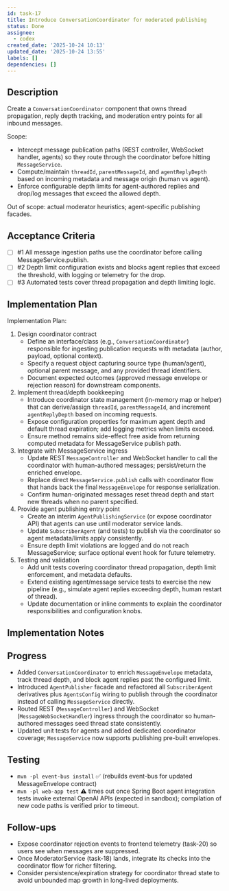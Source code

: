 ```yaml
---
id: task-17
title: Introduce ConversationCoordinator for moderated publishing
status: Done
assignee:
  - codex
created_date: '2025-10-24 10:13'
updated_date: '2025-10-24 13:55'
labels: []
dependencies: []
---
```


## Description

<!-- SECTION:DESCRIPTION:BEGIN -->
Create a `ConversationCoordinator` component that owns thread propagation, reply depth tracking, and moderation entry points for all inbound messages.

Scope:
- Intercept message publication paths (REST controller, WebSocket handler, agents) so they route through the coordinator before hitting `MessageService`.
- Compute/maintain `threadId`, `parentMessageId`, and `agentReplyDepth` based on incoming metadata and message origin (human vs agent).
- Enforce configurable depth limits for agent-authored replies and drop/log messages that exceed the allowed depth.

Out of scope: actual moderator heuristics; agent-specific publishing facades.
<!-- SECTION:DESCRIPTION:END -->

## Acceptance Criteria
<!-- AC:BEGIN -->
- [ ] #1 All message ingestion paths use the coordinator before calling MessageService.publish.
- [ ] #2 Depth limit configuration exists and blocks agent replies that exceed the threshold, with logging or telemetry for the drop.
- [ ] #3 Automated tests cover thread propagation and depth limiting logic.
<!-- AC:END -->

## Implementation Plan

<!-- SECTION:PLAN:BEGIN -->
Implementation Plan:
1. Design coordinator contract
   - Define an interface/class (e.g., `ConversationCoordinator`) responsible for ingesting publication requests with metadata (author, payload, optional context).
   - Specify a request object capturing source type (human/agent), optional parent message, and any provided thread identifiers.
   - Document expected outcomes (approved message envelope or rejection reason) for downstream components.
2. Implement thread/depth bookkeeping
   - Introduce coordinator state management (in-memory map or helper) that can derive/assign `threadId`, `parentMessageId`, and increment `agentReplyDepth` based on incoming requests.
   - Expose configuration properties for maximum agent depth and default thread expiration; add logging metrics when limits exceed.
   - Ensure method remains side-effect free aside from returning computed metadata for MessageService publish path.
3. Integrate with MessageService ingress
   - Update REST `MessageController` and WebSocket handler to call the coordinator with human-authored messages; persist/return the enriched envelope.
   - Replace direct `MessageService.publish` calls with coordinator flow that hands back the final `MessageEnvelope` for response serialization.
   - Confirm human-originated messages reset thread depth and start new threads when no parent specified.
4. Provide agent publishing entry point
   - Create an interim `AgentPublishingService` (or expose coordinator API) that agents can use until moderator service lands.
   - Update `SubscriberAgent` (and tests) to publish via the coordinator so agent metadata/limits apply consistently.
   - Ensure depth limit violations are logged and do not reach MessageService; surface optional event hook for future telemetry.
5. Testing and validation
   - Add unit tests covering coordinator thread propagation, depth limit enforcement, and metadata defaults.
   - Extend existing agent/message service tests to exercise the new pipeline (e.g., simulate agent replies exceeding depth, human restart of thread).
   - Update documentation or inline comments to explain the coordinator responsibilities and configuration knobs.
<!-- SECTION:PLAN:END -->

## Implementation Notes

<!-- SECTION:NOTES:BEGIN -->
## Progress
- Added `ConversationCoordinator` to enrich `MessageEnvelope` metadata, track thread depth, and block agent replies past the configured limit.
- Introduced `AgentPublisher` facade and refactored all `SubscriberAgent` derivatives plus `AgentsConfig` wiring to publish through the coordinator instead of calling `MessageService` directly.
- Routed REST (`MessageController`) and WebSocket (`MessageWebSocketHandler`) ingress through the coordinator so human-authored messages seed thread state consistently.
- Updated unit tests for agents and added dedicated coordinator coverage; `MessageService` now supports publishing pre-built envelopes.

## Testing
- `mvn -pl event-bus install` ✅ (rebuilds event-bus for updated MessageEnvelope contract)
- `mvn -pl web-app test` ⚠️ times out once Spring Boot agent integration tests invoke external OpenAI APIs (expected in sandbox); compilation of new code paths is verified prior to timeout.

## Follow-ups
- Expose coordinator rejection events to frontend telemetry (task-20) so users see when messages are suppressed.
- Once ModeratorService (task-18) lands, integrate its checks into the coordinator flow for richer filtering.
- Consider persistence/expiration strategy for coordinator thread state to avoid unbounded map growth in long-lived deployments.
<!-- SECTION:NOTES:END -->
